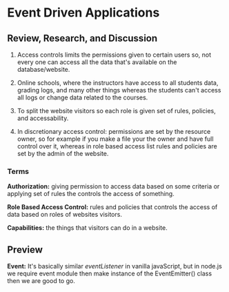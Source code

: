 # Event Driven Applications

## Review, Research, and Discussion

1. Access controls limits the permissions given to certain users so, not every one can access all the data that's available on the database/website.

2. Online schools, where the instructors have access to all students data, grading logs, and many other things whereas the students can't access all logs or change data related to the courses.

3. To split the website visitors so each role is given set of rules, policies, and accessability.

4. In discretionary access control: permissions are set by the resource owner, so for example if you make a file your the owner and have full control over it, whereas in role based access list rules and policies are set by the admin of the website.

### Terms

**Authorization:** giving permission to access data based on some criteria or applying set of rules the controls the access of something.

**Role Based Access Control:** rules and policies that controls the access of data based on roles of websites visitors.

**Capabilities:** the things that visitors can do in a website.


## Preview

**Event:** It's basically similar *eventListener* in vanilla javaScript, but in node.js we require event module then make instance of the EventEmitter() class then we are good to go.

